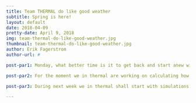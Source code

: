 ```yaml
---
title: Team THERMAL do like good weather
subtitle: Spring is here!
layout: default
date: 2018-04-09
pretty-date: April 9, 2018
img: team-thermal-do-like-good-weather.jpg
thumbnail: team-thermal-do-like-good-weather.jpg
author: Erik Fagerstrom
author-url: #

post-par1: Monday, what better time is it to get back and start anew with fresh energy. After a weekend of enjoying the sun and the spring weather it is time for team THERMAL to get back and figure out how we can keep the temperature up for the experiment.

post-par2: For the moment we in thermal are working on calculating how the October weather will affect the experiment. Checking old BEXUS experiments and statistics to guess the environmental temperature in October. It does come with it’s own problem, for being so far north the possibility of snow already does need to be taken into account. Multiple cases to calculate have to be done and thought off.

post-par3: During next week we in thermal shall start with simulations to confirm that the electronics will survive whatever weather we have. The sun is a part on the passive thermal control and gives heat to the experiment and also to all of us in team TUBULAR to keep going.

---
```

